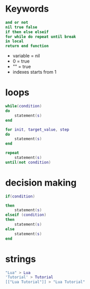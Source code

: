 # Keywords

``` lua
and or not
nil true false
if then else elseif
for while do repeat until break
in local
return end function
```

- variable = nil
- 0 = true
- "" = true
- indexes starts from 1

# loops

``` lua
while(condition)
do
    statement(s)
end

for init, target_value, step
do
    statement(s)
end

repeat
    statement(s)
until(not condition)
```

# decision making

``` lua
if(condition)

then
    statement(s)
elseif (condition)
then
    statement(s)
else
    statement(s)
end
```

# strings

``` lua
"Lua" > Lua
'Tutorial' > Tutorial
[["Lua Tutorial"]] > "Lua Tutorial"
```
